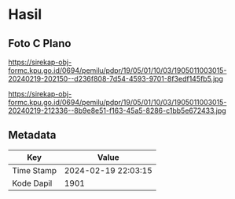 # Hasil

## Foto C Plano

https://sirekap-obj-formc.kpu.go.id/0694/pemilu/pdpr/19/05/01/10/03/1905011003015-20240219-202150--d236f808-7d54-4593-9701-8f3edf145fb5.jpg

https://sirekap-obj-formc.kpu.go.id/0694/pemilu/pdpr/19/05/01/10/03/1905011003015-20240219-212336--8b9e8e51-f163-45a5-8286-c1bb5e672433.jpg


## Metadata

| Key        | Value               |
| ---------- | ------------------- |
| Time Stamp | 2024-02-19 22:03:15 |
| Kode Dapil | 1901                |



